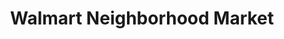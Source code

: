 ---
title: "Walmart Neighborhood Market"
url: /mobile/walmart-neighborhood-market-cottage-hill-road/
shop: supermarket
---